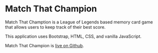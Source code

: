 # Match That Champion

Match That Chamption is a League of Legends based memory card game that allows users to keep track of their best score. 

This application uses Bootstrap, HTML, CSS, and vanilla JavaScript. 

Match That Champion is [live on Github](https://kathyn262.github.io/mtc/).